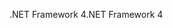 <span data-ttu-id="7bd88-101">.NET Framework 4</span><span class="sxs-lookup"><span data-stu-id="7bd88-101">.NET Framework 4</span></span>
